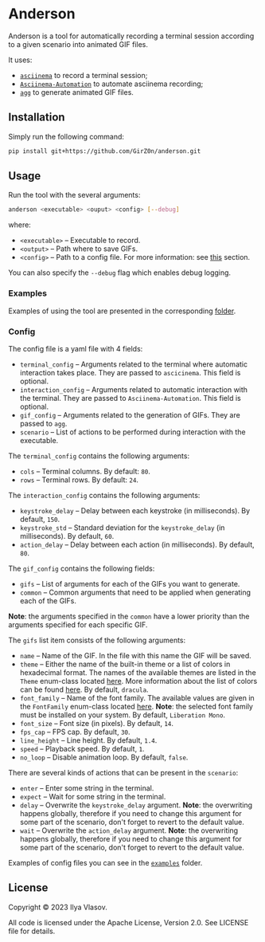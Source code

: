 # Anderson
Anderson is a tool for automatically recording a terminal session 
according to a given scenario into animated GIF files.

It uses:
- [`asciinema`](https://github.com/asciinema/asciinema) to record a terminal session;
- [`Asciinema-Automation`](https://github.com/PierreMarchand20/asciinema_automation) to automate asciinema recording;
- [`agg`](https://github.com/asciinema/agg) to generate animated GIF files.

## Installation

Simply run the following command:
```bash
pip install git+https://github.com/GirZ0n/anderson.git
```

## Usage

Run the tool with the several arguments:
```bash
anderson <executable> <ouput> <config> [--debug]
```
where:
- `<executable>` – Executable to record.
- `<output>` – Path where to save GIFs.
- `<config>` – Path to a config file. For more information: see [this](#config) section.

You can also specify the `--debug` flag which enables debug logging.

### Examples

Examples of using the tool are presented in the corresponding [folder](examples).

### Config

The config file is a yaml file with 4 fields:
- `terminal_config` – Arguments related to the terminal where automatic interaction takes place. 
  They are passed to `ascicinema`. This field is optional.
- `interaction_config` – Arguments related to automatic interaction with the terminal. 
  They are passed to `Asciinema-Automation`. This field is optional.
- `gif_config` – Arguments related to the generation of GIFs. They are passed to `agg`.
- `scenario` – List of actions to be performed during interaction with the executable.

The `terminal_config` contains the following arguments:
- `cols` – Terminal columns. By default: `80`.
- `rows` – Terminal rows. By default: `24`.

The `interaction_config` contains the following arguments:
- `keystroke_delay` – Delay between each keystroke (in milliseconds). By default, `150`.
- `keystroke_std` – Standard deviation for the `keystroke_delay` (in milliseconds). By default, `60`.
- `action_delay` – Delay between each action (in milliseconds). By default, `80`.

The `gif_config` contains the following fields:
- `gifs` – List of arguments for each of the GIFs you want to generate.
- `common` – Common arguments that need to be applied when generating each of the GIFs.

**Note**: the arguments specified in the `common` have a lower priority 
than the arguments specified for each specific GIF.

The `gifs` list item consists of the following arguments:
- `name` – Name of the GIF. In the file with this name the GIF will be saved.
- `theme` – Either the name of the built-in theme or a list of colors in hexadecimal format.
  The names of the available themes are listed in the `Theme` enum-class located [here](anderson/config/choices.py).
  More information about the list of colors can be found [here](https://github.com/asciinema/agg#color-themes).
  By default, `dracula`.
- `font_family` – Name of the font family. The available values are given in the `FontFamily` enum-class located 
  [here](anderson/config/choices.py). **Note**: the selected font family must be installed on your system.
  By default, `Liberation Mono`.
- `font_size` – Font size (in pixels). By default, `14`.
- `fps_cap` – FPS cap. By default, `30`.
- `line_height` – Line height. By default, `1.4`.
- `speed` – Playback speed. By default, `1`.
- `no_loop` – Disable animation loop. By default, `false`.

There are several kinds of actions that can be present in the `scenario`:
- `enter` – Enter some string in the terminal.
- `expect` – Wait for some string in the terminal.
- `delay` – Overwrite the `keystroke_delay` argument. **Note**: the overwriting happens globally, therefore if you need 
  to change this argument for some part of the scenario, don't forget to revert to the default value.
- `wait` – Overwrite the `action_delay` argument. **Note**: the overwriting happens globally, therefore if you need to 
  change this argument for some part of the scenario, don't forget to revert to the default value.

Examples of config files you can see in the [`examples`](examples) folder.

## License

Copyright &copy; 2023 Ilya Vlasov.

All code is licensed under the Apache License, Version 2.0. See LICENSE file for details.
